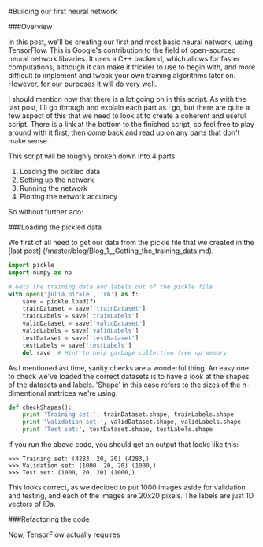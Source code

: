 #Building our first neural network

###Overview

In this post, we'll be creating our first and most basic neural network, using TensorFlow. This is Google's contribution to the field of open-sourced neural network libraries. It uses a C++ backend, which allows for faster computations, although it can make it trickier to use to begin with, and more difficult to implement and tweak your own training algorithms later on. However, for our purposes it will do very well.

I should mention now that there is a lot going on in this script. As with the last post, I'll go through and explain each part as I go, but there are quite a few aspect of this that we need to look at to create a coherent and useful script. There is a link at the bottom to the finished script, so feel free to play around with it first, then come back and read up on any parts that don't make sense.

This script will be roughly broken down into 4 parts:

1. Loading the pickled data
2. Setting up the network
3. Running the network
4. Plotting the network accuracy

So without further ado:

###Loading the pickled data

We first of all need to get our data from the pickle file that we created in the [last post] (/master/blog/Blog_1__Getting_the_training_data.md).

```python
import pickle
import numpy as np

# Gets the training data and labels out of the pickle file
with open('julia.pickle', 'rb') as f:
	save = pickle.load(f)
	trainDataset = save['trainDataset']
	trainLabels = save['trainLabels']
	validDataset = save['validDataset']
	validLabels = save['validLabels']
	testDataset = save['testDataset']
	testLabels = save['testLabels']
	del save  # Hint to help garbage collection free up memory
```

As I mentioned ast time, sanity checks are a wonderful thing. An easy one to check we've loaded the correct datasets is to have a look at the shapes of the datasets and labels. 'Shape' in this case refers to the sizes of the n-dimentional matrices we're using.

```python
def checkShapes():
	print 'Training set:', trainDataset.shape, trainLabels.shape
	print 'Validation set:', validDataset.shape, validLabels.shape
	print 'Test set:', testDataset.shape, testLabels.shape
```

If you run the above code, you should get an output that looks like this:

```
>>> Training set: (4283, 20, 20) (4283,)
>>> Validation set: (1000, 20, 20) (1000,)
>>> Test set: (1000, 20, 20) (1000,)
```

This looks correct, as we decided to put 1000 images aside for validation and testing, and each of the images are 20x20 pixels. The labels are just 1D vectors of IDs.

###Refactoring the code

Now, TensorFlow actually requires 
